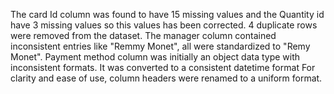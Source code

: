 The card Id column was found to have 15 missing values and the Quantity id have 3 missing values so this values has been corrected.
4 duplicate rows were removed from the dataset.
The manager column contained inconsistent entries like "Remmy Monet", all were standardized to "Remy Monet".
Payment method column was initially an object data type with inconsistent formats.
It was converted to a consistent datetime format For clarity and ease of use, column headers were renamed to a uniform format.
